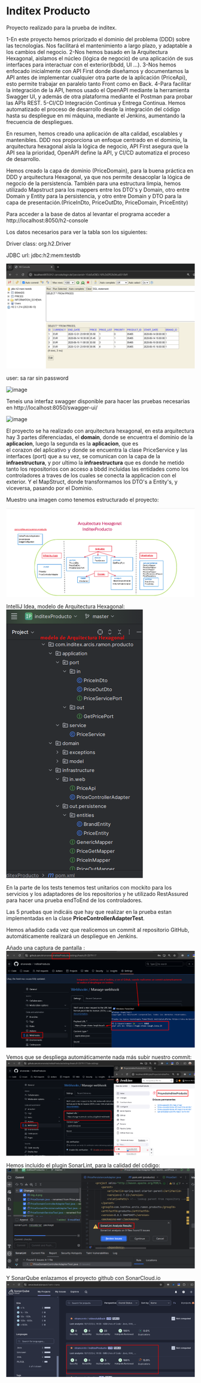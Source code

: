 # Inditex Producto
Proyecto realizado para la prueba de inditex.

1-En este proyecto hemos priorizado el dominio del problema (DDD) sobre las tecnologías.
Nos facilitará el mantenimiento a largo plazo, y adaptable a los cambios del negocio.
2-Nos hemos basado en la Arquitectura Hexagonal, aislamos el núcleo (lógica de negocio)
de una aplicación de sus interfaces para interactuar con el exterior(bbdd, UI ...).
3-Nos hemos enfocado inicialmente con API First donde diseñamos y documentamos la API antes
de implementar cualquier otra parte de la aplicación (PriceApi), esto permite trabajar en 
paralelo tanto Front como en Back.
4-Para facilitar la integración de la API, hemos usado el OpenAPI mediante 
la herramienta Swagger UI, y además de otra plataforma mediante el Postman para probar las APIs REST.
5-CI/CD Integración Continua y Entrega Continua. Hemos automatizado el proceso de desarrollo desde 
la integración del código hasta su despliegue en mi máquina, mediante el Jenkins, aumentando la frecuencia de despliegues.

En resumen, hemos creado una aplicación de alta calidad, escalables y mantenibles. 
DDD nos proporciona un enfoque centrado en el dominio, 
la arquitectura hexagonal aísla la lógica de negocio,
API First asegura que la API sea la prioridad, OpenAPI define la API,
y CI/CD automatiza el proceso de desarrollo. 

Hemos creado la capa de dominio (PriceDomain), para la buena práctica en DDD y arquitectura Hexagonal,
ya que nos permite desacoplar la lógica de negocio de la persistencia.
También para una estructura limpia, hemos utilizado Mapstruct para los mappers entre los DTO's y Domain, 
otro entre Domain y Entity para la persistencia, y otro entre Domain y DTO para 
la capa de presentación.(PriceInDto, PriceOutDto, PriceDomain, PriceEntity) 

Para acceder a la base de datos al levantar el programa acceder a http://localhost:8050/h2-console

Los datos necesarios para ver la tabla son los siguientes:

Driver class: org.h2.Driver

JDBC url: jdbc:h2:mem:testdb

![img.png](img.png)

user: sa
rar
sin password

![image](https://user-images.githubusercontent.com/7735554/233590317-0035b22f-e5d6-41dd-beaf-9134589d8c40.png)

Teneis una interfaz swagger disponible para hacer las pruebas necesarias en http://localhost:8050/swagger-ui/

![image](https://user-images.githubusercontent.com/7735554/233591202-9f26d139-71a0-4464-8977-c7bc8a31ed0b.png)

El proyecto se ha realizado con arquitectura hexagonal,
en esta arquitectura hay 3 partes diferenciadas, el **domain**, donde se encuentra
el dominio de la **aplicacion**, luego la segunda es la **aplicacion**, que es   
el corazon del aplicativo y donde se encuentra la clase PriceService y las interfaces (port) que a su vez, se comunican con la capa de la **infraestructura**, y por ultimo
la **infraestructura** que es donde he metido tanto los repositorios con acceso a bbdd incluidas las entidades como los controladores a traves de los cuales se conecta la applicacion con el exterior.
Y el MapStruct, donde transformamos los DTO's a Entity's, y viceversa, pasando por el Dominio.

Muestro una imagen como tenemos estructurado el proyecto:

![img_4.png](img_4.png)

IntelliJ Idea, modelo de Arquitectura Hexagonal:
![img_6.png](img_6.png)

En la parte de los tests tenemos test unitarios con mockito para los servicios y los adaptadores de los repositorios y he utilizado RestAssured para hacer una prueba 
endToEnd de los controladores. 

Las 5 pruebas que indicáis que hay que realizar en la prueba estan implementadas en la clase **PriceControllerAdapterTest**.

Hemos añadido cada vez que realicemos un commit al repositorio GitHub,
automáticamente realizará un despliegue en Jenkins.

Añado una captura de pantalla :
![img_2.png](img_2.png)

Vemos que se despliega automáticamente nada más subir nuestro commit:
![img_3.png](img_3.png)

Hemos incluido el plugin SonarLint, para la calidad del código:
![img_5.png](img_5.png)

Y SonarQube enlazamos el proyecto github con SonarCloud.io
![img_7.png](img_7.png)